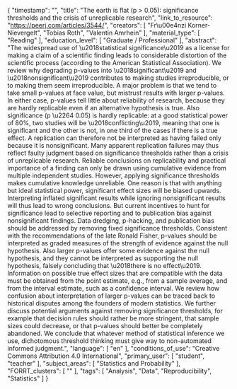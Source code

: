 {
    "timestamp": "",
    "title": "The earth is flat (p > 0.05): significance thresholds and the crisis of unreplicable research",
    "link_to_resource": "https://peerj.com/articles/3544/",
    "creators": [
        "Fr\u00e4nzi Korner-Nievergelt",
        "Tobias Roth",
        "Valentin Amrhein"
    ],
    "material_type": [
        "Reading"
    ],
    "education_level": [
        "Graduate / Professional"
    ],
    "abstract": "The widespread use of \u2018statistical significance\u2019 as a license for making a claim of a scientific finding leads to considerable distortion of the scientific process (according to the American Statistical Association). We review why degrading p-values into \u2018significant\u2019 and \u2018nonsignificant\u2019 contributes to making studies irreproducible, or to making them seem irreproducible. A major problem is that we tend to take small p-values at face value, but mistrust results with larger p-values. In either case, p-values tell little about reliability of research, because they are hardly replicable even if an alternative hypothesis is true. Also significance (p \u2264 0.05) is hardly replicable: at a good statistical power of 80%, two studies will be \u2018conflicting\u2019, meaning that one is significant and the other is not, in one third of the cases if there is a true effect. A replication can therefore not be interpreted as having failed only because it is nonsignificant. Many apparent replication failures may thus reflect faulty judgment based on significance thresholds rather than a crisis of unreplicable research. Reliable conclusions on replicability and practical importance of a finding can only be drawn using cumulative evidence from multiple independent studies. However, applying significance thresholds makes cumulative knowledge unreliable. One reason is that with anything but ideal statistical power, significant effect sizes will be biased upwards. Interpreting inflated significant results while ignoring nonsignificant results will thus lead to wrong conclusions. But current incentives to hunt for significance lead to selective reporting and to publication bias against nonsignificant findings. Data dredging, p-hacking, and publication bias should be addressed by removing fixed significance thresholds. Consistent with the recommendations of the late Ronald Fisher, p-values should be interpreted as graded measures of the strength of evidence against the null hypothesis. Also larger p-values offer some evidence against the null hypothesis, and they cannot be interpreted as supporting the null hypothesis, falsely concluding that \u2018there is no effect\u2019. Information on possible true effect sizes that are compatible with the data must be obtained from the point estimate, e.g., from a sample average, and from the interval estimate, such as a confidence interval. We review how confusion about interpretation of larger p-values can be traced back to historical disputes among the founders of modern statistics. We further discuss potential arguments against removing significance thresholds, for example that decision rules should rather be more stringent, that sample sizes could decrease, or that p-values should better be completely abandoned. We conclude that whatever method of statistical inference we use, dichotomous threshold thinking must give way to non-automated informed judgment.",
    "language": [
        "en"
    ],
    "conditions_of_use": "Creative Commons Attribution 4.0 International",
    "primary_user": [
        "student",
        "teacher"
    ],
    "subject_areas": [
        "Statistics and Probability"
    ],
    "FORRT_clusters": [
        ""
    ],
    "tags": [
        "Analysis",
        "Data",
        "Reproducibility",
        "Statistics"
    ]
}